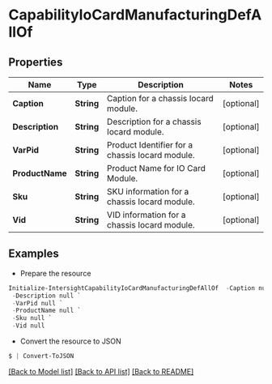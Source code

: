 # CapabilityIoCardManufacturingDefAllOf
## Properties

Name | Type | Description | Notes
------------ | ------------- | ------------- | -------------
**Caption** | **String** | Caption for a chassis Iocard module. | [optional] 
**Description** | **String** | Description for a chassis Iocard module. | [optional] 
**VarPid** | **String** | Product Identifier for a chassis Iocard module. | [optional] 
**ProductName** | **String** | Product Name for IO Card Module. | [optional] 
**Sku** | **String** | SKU information for a chassis Iocard module. | [optional] 
**Vid** | **String** | VID information for a chassis Iocard module. | [optional] 

## Examples

- Prepare the resource
```powershell
Initialize-IntersightCapabilityIoCardManufacturingDefAllOf  -Caption null `
 -Description null `
 -VarPid null `
 -ProductName null `
 -Sku null `
 -Vid null
```

- Convert the resource to JSON
```powershell
$ | Convert-ToJSON
```

[[Back to Model list]](../README.md#documentation-for-models) [[Back to API list]](../README.md#documentation-for-api-endpoints) [[Back to README]](../README.md)

